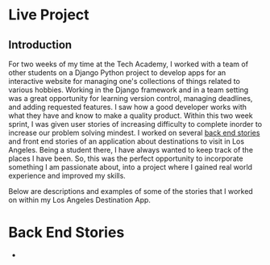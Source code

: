 # Live Project
## Introduction
For two weeks of my time at the Tech Academy, I worked with a team of other students on a Django Python project to develop apps for an interactive website for managing one's collections of things related to various hobbies. Working in the Django framework and in a team setting was a great opportunity for learning version control, managing deadlines, and adding requested features. I saw how a good developer works with what they have and know to make a quality product. Within this two week sprint, I was given user stories of increasing difficulty to complete inorder to increase our problem solving mindest. I worked on several [back end stories](#back-end-stories) and front end stories of an application about destinations to visit in Los Angeles. Being a student there, I have always wanted to keep track of the places I have been. So, this was the perfect opportunity to incorporate something I am passionate about, into a project where I gained real world experience and improved my skills. 

Below are descriptions and examples of some of the stories that I worked on within my Los Angeles Destination App.

# Back End Stories
*
